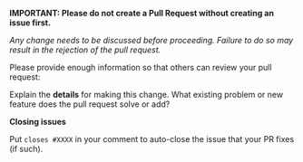**IMPORTANT: Please do not create a Pull Request without creating an issue first.**

*Any change needs to be discussed before proceeding. Failure to do so may result in the rejection of the pull request.*

Please provide enough information so that others can review your pull request:

Explain the **details** for making this change. What existing problem or new feature does the pull request solve or add?

**Closing issues**

Put `closes #XXXX` in your comment to auto-close the issue that your PR fixes (if such).
